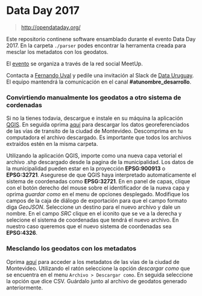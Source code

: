 # Data Day 2017

> http://opendataday.org/  

Este repositorio continene software ensamblado durante el evento Data Day 2017. En la carpeta ```./parser``` podes encontrar la herramenta creada para mesclar los metadatos con los geodatos.

El [evento](https://www.meetup.com/es-ES/Cafes-de-DATA/events/237526839/?eventId=237526839) se organiza a través de la red social MeetUp.

Contacta a [Fernando Uval](mailto:fernandouval@gmail.com) y pedile una invitación al Slack de [Data Uruguay](https://datauruguay.slack.com/). El equipo mantendrá la comunicación en el canal **#atunombre_desarrollo**.

### Convirtiendo manualmente los geodatos a otro sistema de cordenadas 

Si no la tienes todavia, descargue e instale en su máquina la aplicación [QGIS](www.qgis.org/en/site/forusers/download.html). En seguida oprima [aquí](https://catalogodatos.gub.uy/dataset/vias-de-transito-montevideo) para descargar los datos georeferenciados de las vías de transito de la ciudad de Montevideo. Descomprima en tu computadora el archivo descargado. Es importante que todos los archivos extraídos estén en la misma carpeta.

Utilizando la aplicación QGIS, importe como una nueva capa vetorial el archivo .shp descargado desde la pagina de la municipalidad. Los datos de la municipalidad pueden estar en la proyección **EPSG:900913** o **EPSG:32721**. Asegurese de que QGIS haya interpretado automaticamente el sistema de coordenadas como **EPSG:32721**. En en panel de capas, clique con el botón derecho del mouse sobre el identificador de la nueva capa y oprima _guardar como_ en el menu de opciones desplegado. Modifique los campos de la caja de diálogo de exportación para que el campo formato diga _GeoJSON_. Seleccione un destino para el nuevo archivo y dale un nombre. En el campo _SRC_ clique en el iconito que se ve a la derecha y selecione el sistema de coordenadas que tendrá el nuevo archivo. En nuestro caso queremos que el nuevo sistema de coordenadas sea **EPSG:4326**.

### Mesclando los geodatos con los metadatos

Oprima [aquí](https://docs.google.com/spreadsheets/d/1DIvR2icfxcFZaQJhh22CBFHVulte8z1KxUjNJiP9FNs/edit#gid=1205598755)
 para acceder a los metadatos de las vías de la ciudad de Montevideo. Utilizando el ratón seleccione la opción _descargar como_ que se encuentra en el menu ```Archivo > Descargar como```. En seguida seleccione la opción que dice CSV. Guárdalo junto al archivo de geodatos generado anteriormente.

